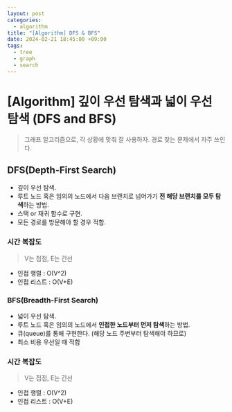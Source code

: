 ```yaml
---
layout: post
categories:
  - algorithm
title: "[Algorithm] DFS & BFS"
date: 2024-02-21 18:45:00 +09:00
tags:
  - tree
  - graph
  - search
---
```

# [Algorithm] 깊이 우선 탐색과 넓이 우선 탐색 (DFS and BFS)

>그래프 알고리즘으로, 각 상황에 맞춰 잘 사용하자.
경로 찾는 문제에서 자주 쓰인다.
## DFS(Depth-First Search)
- 깊이 우선 탐색.
- 루트 노드 혹은 임의의 노드에서 다음 브랜치로 넘어가기 **전 해당 브랜치를 모두 탐색**하는 방법.
- 스택 or 재귀 함수로 구현.
- 모든 경로를 방문해야 할 경우 적합.

### 시간 복잡도
> V는 접점, E는 간선
- 인접 행렬 : O(V^2)
- 인접 리스트 : O(V+E)

### BFS(Breadth-First Search)
- 넓이 우선 탐색.
- 루트 노드 혹은 임의의 노드에서 **인접한 노드부터 먼저 탐색**하는 방법.
- 큐(queue)를 통해 구현한다. (해당 노드 주변부터 탐색해야 하므로)
- 최소 비용 우선일 때 적합

### 시간 복잡도
> V는 접점, E는 간선
- 인접 행렬 : O(V^2)
- 인접 리스트 : O(V+E)
